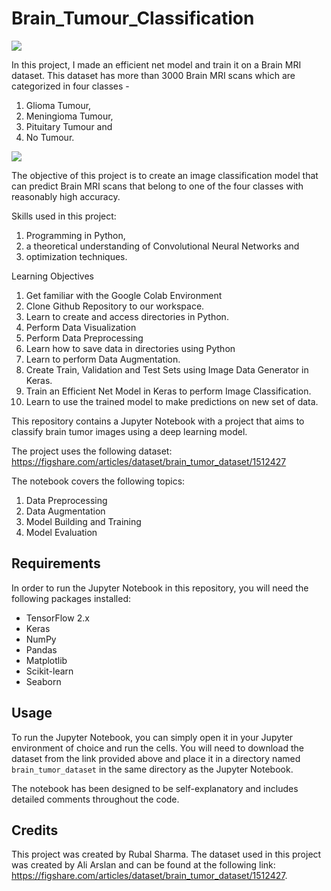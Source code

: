 # Brain_Tumour_Classification
<div>
  <img src="https://cdn-prod.medicalnewstoday.com/content/images/articles/321/321809/illustration-of-brain-tumor.jpg">
</div>

In this project, I made an efficient net model and train it on a Brain MRI dataset. This dataset has more than 3000 Brain MRI scans which are categorized in four classes - 
1.	Glioma Tumour, 
2.	Meningioma Tumour, 
3.	Pituitary Tumour and 
4.	No Tumour. 

<div>
  <img src="https://lh3.googleusercontent.com/proxy/wBkpQIkCsDY3QsJeAS8JfvFwx1o4zAoKAET0_htiY5VkmCusdGODS61cdCNR9xgT3-i6mj7OjawZBY0JQ2_yTveIqDiGEnrSEj8">
</div>

The objective of this project is to create an image classification model that can predict Brain MRI scans that belong to one of the four classes with reasonably high accuracy. 

Skills used in this project: 

1.	Programming in Python, 
2.	a theoretical understanding of Convolutional Neural Networks and 
3.	optimization techniques.

Learning Objectives

1.	Get familiar with the Google Colab Environment
2.	Clone Github Repository to our workspace.
3.	Learn to create and access directories in Python.
4.	Perform Data Visualization
5.	Perform Data Preprocessing
6.	Learn how to save data in directories using Python
7.	Learn to perform Data Augmentation.
8.	Create Train, Validation and Test Sets using Image Data Generator in Keras.
9.	Train an Efficient Net Model in Keras to perform Image Classification.
10.	Learn to use the trained model to make predictions on new set of data.


<p>This repository contains a Jupyter Notebook with a project that aims to classify brain tumor images using a deep learning model.</p>

<p>The project uses the following dataset: <a href="https://figshare.com/articles/dataset/brain_tumor_dataset/1512427">https://figshare.com/articles/dataset/brain_tumor_dataset/1512427</a></p>

<p>The notebook covers the following topics:</p>

<ol>
	<li>Data Preprocessing</li>
	<li>Data Augmentation</li>
	<li>Model Building and Training</li>
	<li>Model Evaluation</li>
</ol>

<h2>Requirements</h2>

<p>In order to run the Jupyter Notebook in this repository, you will need the following packages installed:</p>

<ul>
	<li>TensorFlow 2.x</li>
	<li>Keras</li>
	<li>NumPy</li>
	<li>Pandas</li>
	<li>Matplotlib</li>
	<li>Scikit-learn</li>
	<li>Seaborn</li>
</ul>

<h2>Usage</h2>

<p>To run the Jupyter Notebook, you can simply open it in your Jupyter environment of choice and run the cells. You will need to download the dataset from the link provided above and place it in a directory named <code>brain_tumor_dataset</code> in the same directory as the Jupyter Notebook.</p>

<p>The notebook has been designed to be self-explanatory and includes detailed comments throughout the code.</p>

<h2>Credits</h2>

<p>This project was created by Rubal Sharma. The dataset used in this project was created by Ali Arslan and can be found at the following link: <a href="https://figshare.com/articles/dataset/brain_tumor_dataset/1512427">https://figshare.com/articles/dataset/brain_tumor_dataset/1512427</a>.</p>


